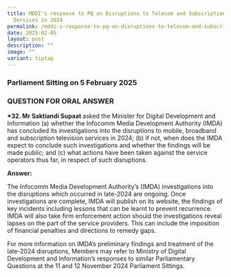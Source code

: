 ```yaml
---
title: MDDI's response to PQ on Disruptions to Telecom and Subscription TV
  Services in 2024
permalink: /mddi-s-response-to-pq-on-disruptions-to-telecom-and-subscription-tv-services-in-2024/
date: 2025-02-05
layout: post
description: ""
image: ""
variant: tiptap
---
```

<h3>Parliament Sitting on 5 February 2025</h3>
<h3>QUESTION FOR ORAL ANSWER</h3>
<p><strong>*32. Mr Saktiandi Supaat </strong>asked the Minister for Digital
Development and Information (a) whether the Infocomm Media Development
Authority (IMDA) has concluded its investigations into the disruptions
to mobile, broadband and subscription television services in 2024; (b)
if not, when does the IMDA expect to conclude such investigations and whether
the findings will be made public; and (c) what actions have been taken
against the service operators thus far, in respect of such disruptions.</p>
<p><strong>Answer:</strong>
</p>
<p>The Infocomm Media Development Authority’s (IMDA) investigations into
the disruptions which occurred in late-2024 are ongoing. Once investigations
are complete, IMDA will publish on its website, the findings of key incidents
including lessons that can be learnt to prevent recurrence. IMDA will also
take firm enforcement action should the investigations reveal lapses on
the part of the service providers. This can include the imposition of financial
penalties and directions to remedy gaps.</p>
<p>For more information on IMDA’s preliminary findings and treatment of the
late-2024 disruptions, Members may refer to Ministry of Digital Development
and Information’s responses to similar Parliamentary Questions at the 11
and 12 November 2024 Parliament Sittings.</p>
<p></p>